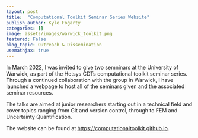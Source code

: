 ```yaml
---
layout: post
title:  "Computational Toolkit Seminar Series Website"
publish_author: Kyle Fogarty
categories: []
image: assets/images/warwick_toolkit.png
featured: False
blog_topic: Outreach & Dissemination
usemathjax: true
---
```


In March 2022, I was invited to give two semninars at the University of Warwick, as part of the Hetsys CDTs computational toolkit seminar series. Through a continued collaboration with the group in Warwick, I have launched a webpage to host all of the seminars given and the associated seminar resources. 

The talks are aimed at junior researchers starting out in a technical field and cover topics ranging from Git and version control, through to FEM and Uncertainty Quantification.

The website can be found at <a href ="https://computationaltoolkit.github.io"><u>https://computationaltoolkit.github.io</u></a>.
